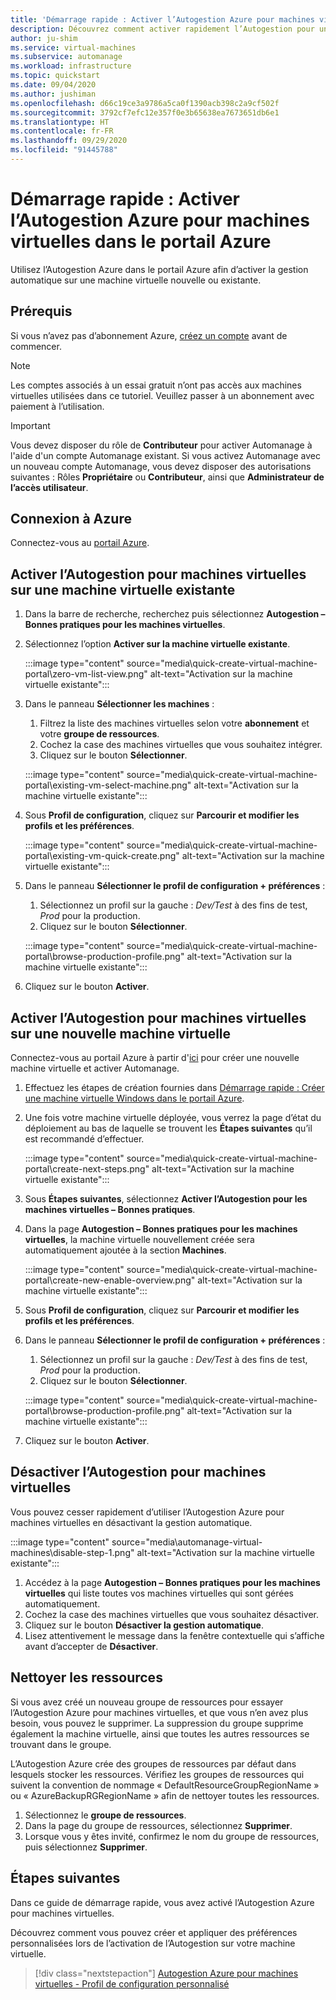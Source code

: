 ```yaml
---
title: 'Démarrage rapide : Activer l’Autogestion Azure pour machines virtuelles dans le portail Azure'
description: Découvrez comment activer rapidement l’Autogestion pour une machine virtuelle nouvelle ou existante dans le portail Azure.
author: ju-shim
ms.service: virtual-machines
ms.subservice: automanage
ms.workload: infrastructure
ms.topic: quickstart
ms.date: 09/04/2020
ms.author: jushiman
ms.openlocfilehash: d66c19ce3a9786a5ca0f1390acb398c2a9cf502f
ms.sourcegitcommit: 3792cf7efc12e357f0e3b65638ea7673651db6e1
ms.translationtype: HT
ms.contentlocale: fr-FR
ms.lasthandoff: 09/29/2020
ms.locfileid: "91445788"
---
```

# <a name="quickstart-enable-azure-automanage-for-virtual-machines-in-the-azure-portal"></a>Démarrage rapide : Activer l’Autogestion Azure pour machines virtuelles dans le portail Azure

Utilisez l’Autogestion Azure dans le portail Azure afin d’activer la gestion automatique sur une machine virtuelle nouvelle ou existante.


## <a name="prerequisites"></a>Prérequis

Si vous n’avez pas d’abonnement Azure, [créez un compte](https://azure.microsoft.com/pricing/purchase-options/pay-as-you-go/) avant de commencer.

> [!NOTE]
> Les comptes associés à un essai gratuit n’ont pas accès aux machines virtuelles utilisées dans ce tutoriel. Veuillez passer à un abonnement avec paiement à l’utilisation.

> [!IMPORTANT]
> Vous devez disposer du rôle de **Contributeur** pour activer Automanage à l'aide d'un compte Automanage existant. Si vous activez Automanage avec un nouveau compte Automanage, vous devez disposer des autorisations suivantes : Rôles **Propriétaire** ou **Contributeur**, ainsi que **Administrateur de l’accès utilisateur**.


## <a name="sign-in-to-azure"></a>Connexion à Azure

Connectez-vous au [portail Azure](https://portal.azure.com/).


## <a name="enable-automanage-for-vms-on-an-existing-vm"></a>Activer l’Autogestion pour machines virtuelles sur une machine virtuelle existante

1. Dans la barre de recherche, recherchez puis sélectionnez **Autogestion – Bonnes pratiques pour les machines virtuelles**.

2. Sélectionnez l’option **Activer sur la machine virtuelle existante**.

    :::image type="content" source="media\quick-create-virtual-machine-portal\zero-vm-list-view.png" alt-text="Activation sur la machine virtuelle existante":::

3. Dans le panneau **Sélectionner les machines** :
    1. Filtrez la liste des machines virtuelles selon votre **abonnement** et votre **groupe de ressources**.
    1. Cochez la case des machines virtuelles que vous souhaitez intégrer.
    1. Cliquez sur le bouton **Sélectionner**.

    :::image type="content" source="media\quick-create-virtual-machine-portal\existing-vm-select-machine.png" alt-text="Activation sur la machine virtuelle existante":::

4. Sous **Profil de configuration**, cliquez sur **Parcourir et modifier les profils et les préférences**.

    :::image type="content" source="media\quick-create-virtual-machine-portal\existing-vm-quick-create.png" alt-text="Activation sur la machine virtuelle existante":::

5. Dans le panneau **Sélectionner le profil de configuration + préférences** :
    1. Sélectionnez un profil sur la gauche : *Dev/Test* à des fins de test, *Prod* pour la production.
    1. Cliquez sur le bouton **Sélectionner**.

    :::image type="content" source="media\quick-create-virtual-machine-portal\browse-production-profile.png" alt-text="Activation sur la machine virtuelle existante":::

6. Cliquez sur le bouton **Activer**.


## <a name="enable-automanage-for-vms-on-a-new-vm"></a>Activer l’Autogestion pour machines virtuelles sur une nouvelle machine virtuelle

Connectez-vous au portail Azure à partir d'[ici](https://aka.ms/automanageportalnextstep) pour créer une nouvelle machine virtuelle et activer Automanage.

1. Effectuez les étapes de création fournies dans [Démarrage rapide : Créer une machine virtuelle Windows dans le portail Azure](..\virtual-machines\windows\quick-create-portal.md).

2. Une fois votre machine virtuelle déployée, vous verrez la page d’état du déploiement au bas de laquelle se trouvent les **Étapes suivantes** qu’il est recommandé d’effectuer.

    :::image type="content" source="media\quick-create-virtual-machine-portal\create-next-steps.png" alt-text="Activation sur la machine virtuelle existante":::

3. Sous **Étapes suivantes**, sélectionnez **Activer l’Autogestion pour les machines virtuelles – Bonnes pratiques**.

4. Dans la page **Autogestion – Bonnes pratiques pour les machines virtuelles**, la machine virtuelle nouvellement créée sera automatiquement ajoutée à la section **Machines**.

    :::image type="content" source="media\quick-create-virtual-machine-portal\create-new-enable-overview.png" alt-text="Activation sur la machine virtuelle existante":::

5. Sous **Profil de configuration**, cliquez sur **Parcourir et modifier les profils et les préférences**.

6. Dans le panneau **Sélectionner le profil de configuration + préférences** :
    1. Sélectionnez un profil sur la gauche : *Dev/Test* à des fins de test, *Prod* pour la production.
    1. Cliquez sur le bouton **Sélectionner**.

    :::image type="content" source="media\quick-create-virtual-machine-portal\browse-production-profile.png" alt-text="Activation sur la machine virtuelle existante":::

7. Cliquez sur le bouton **Activer**.

## <a name="disable-automanage-for-vms"></a>Désactiver l’Autogestion pour machines virtuelles

Vous pouvez cesser rapidement d’utiliser l’Autogestion Azure pour machines virtuelles en désactivant la gestion automatique.

:::image type="content" source="media\automanage-virtual-machines\disable-step-1.png" alt-text="Activation sur la machine virtuelle existante":::

1. Accédez à la page **Autogestion – Bonnes pratiques pour les machines virtuelles** qui liste toutes vos machines virtuelles qui sont gérées automatiquement.
1. Cochez la case des machines virtuelles que vous souhaitez désactiver.
1. Cliquez sur le bouton **Désactiver la gestion automatique**.
1. Lisez attentivement le message dans la fenêtre contextuelle qui s’affiche avant d’accepter de **Désactiver**.


## <a name="clean-up-resources"></a>Nettoyer les ressources

Si vous avez créé un nouveau groupe de ressources pour essayer l’Autogestion Azure pour machines virtuelles, et que vous n’en avez plus besoin, vous pouvez le supprimer. La suppression du groupe supprime également la machine virtuelle, ainsi que toutes les autres ressources se trouvant dans le groupe.

L’Autogestion Azure crée des groupes de ressources par défaut dans lesquels stocker les ressources. Vérifiez les groupes de ressources qui suivent la convention de nommage « DefaultResourceGroupRegionName » ou « AzureBackupRGRegionName » afin de nettoyer toutes les ressources.

1. Sélectionnez le **groupe de ressources**.
1. Dans la page du groupe de ressources, sélectionnez **Supprimer**.
1. Lorsque vous y êtes invité, confirmez le nom du groupe de ressources, puis sélectionnez **Supprimer**.


## <a name="next-steps"></a>Étapes suivantes

Dans ce guide de démarrage rapide, vous avez activé l’Autogestion Azure pour machines virtuelles. 

Découvrez comment vous pouvez créer et appliquer des préférences personnalisées lors de l’activation de l’Autogestion sur votre machine virtuelle. 

> [!div class="nextstepaction"]
> [Autogestion Azure pour machines virtuelles - Profil de configuration personnalisé](virtual-machines-custom-preferences.md)
